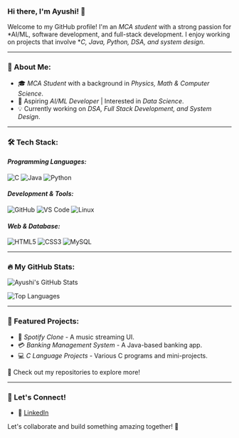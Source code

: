 ### Hi there, I'm Ayushi! 👋

Welcome to my GitHub profile! I'm an *MCA student* with a strong passion for *AI/ML, software development, and full-stack development. I enjoy working on projects that involve **C, Java, Python, DSA, and system design*.

---

### 🚀 About Me:
- 🎓 *MCA Student* with a background in *Physics, Math & Computer Science*.
- 🤖 Aspiring *AI/ML Developer* | Interested in *Data Science*.
- 💡 Currently working on *DSA, Full Stack Development, and System Design*.

---

### 🛠️ Tech Stack:
#### *Programming Languages:*
![C](https://img.shields.io/badge/C-00599C?style=flat-square&logo=c&logoColor=white)
![Java](https://img.shields.io/badge/Java-ED8B00?style=flat-square&logo=java&logoColor=white)
![Python](https://img.shields.io/badge/Python-3776AB?style=flat-square&logo=python&logoColor=white)

#### *Development & Tools:*
![GitHub](https://img.shields.io/badge/GitHub-181717?style=flat-square&logo=github&logoColor=white)
![VS Code](https://img.shields.io/badge/VS%20Code-007ACC?style=flat-square&logo=visual-studio-code&logoColor=white)
![Linux](https://img.shields.io/badge/Linux-FCC624?style=flat-square&logo=linux&logoColor=black)

#### *Web & Database:*
![HTML5](https://img.shields.io/badge/HTML5-E34F26?style=flat-square&logo=html5&logoColor=white)
![CSS3](https://img.shields.io/badge/CSS3-1572B6?style=flat-square&logo=css3&logoColor=white)
![MySQL](https://img.shields.io/badge/MySQL-4479A1?style=flat-square&logo=mysql&logoColor=white)

---

### 🔥 My GitHub Stats:
![Ayushi's GitHub Stats](https://github-readme-stats.vercel.app/api?username=Tech-By-Ayushi&show_icons=true&theme=radical)

![Top Languages](https://github-readme-stats.vercel.app/api/top-langs/?username=Tech-By-Ayushi&layout=compact&theme=radical)

---

### 📌 Featured Projects:
- 🎵 *Spotify Clone* - A music streaming UI.
- 💳 *Banking Management System* - A Java-based banking app.
- 💻 *C Language Projects* - Various C programs and mini-projects.

📌 Check out my repositories to explore more!

---

### 🤝 Let's Connect!
- 🔗 [LinkedIn](https://www.linkedin.com/in/ayushi-sharma/)


Let's collaborate and build something amazing together! 🚀
